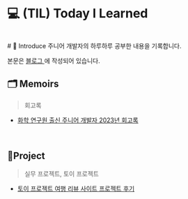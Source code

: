 # :computer: (TIL) Today I Learned
</br>
# 🔔 Introduce
주니어 개발자의 하루하루 공부한 내용을 기록합니다.

본문은 [ 블로그 ](#https://drg2524.tistory.com/) 에 작성되어 있습니다.



## 🗂️ Memoirs  
> 회고록

- [ 화학 연구원 출신 주니어 개발자 2023년 회고록 ](#https://drg2524.tistory.com/154)

<br>

## 📌Project
> 실무 프로젝트, 토이 프로젝트

- [ 토이 프로젝트 여행 리뷰 사이트 프로젝트 후기 ](#https://drg2524.tistory.com/133)
